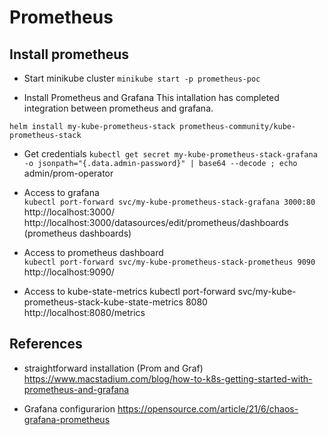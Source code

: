 # Prometheus

## Install prometheus

- Start minikube cluster
```minikube start -p prometheus-poc```

- Install Prometheus and Grafana
This intallation has completed integration between prometheus and grafana.

```helm install my-kube-prometheus-stack prometheus-community/kube-prometheus-stack``` 

- Get credentials
```kubectl get secret my-kube-prometheus-stack-grafana -o jsonpath="{.data.admin-password}" | base64 --decode ; echo``` 
admin/prom-operator

- Access to grafana  
```kubectl port-forward svc/my-kube-prometheus-stack-grafana 3000:80```  
http://localhost:3000/
http://localhost:3000/datasources/edit/prometheus/dashboards (prometheus dashboards)

- Access to prometheus dashboard  
```kubectl port-forward svc/my-kube-prometheus-stack-prometheus 9090```  
http://localhost:9090/

- Access to kube-state-metrics
kubectl port-forward svc/my-kube-prometheus-stack-kube-state-metrics 8080
http://localhost:8080/metrics


## References
- straightforward installation (Prom and Graf)
https://www.macstadium.com/blog/how-to-k8s-getting-started-with-prometheus-and-grafana

- Grafana configurarion
https://opensource.com/article/21/6/chaos-grafana-prometheus
